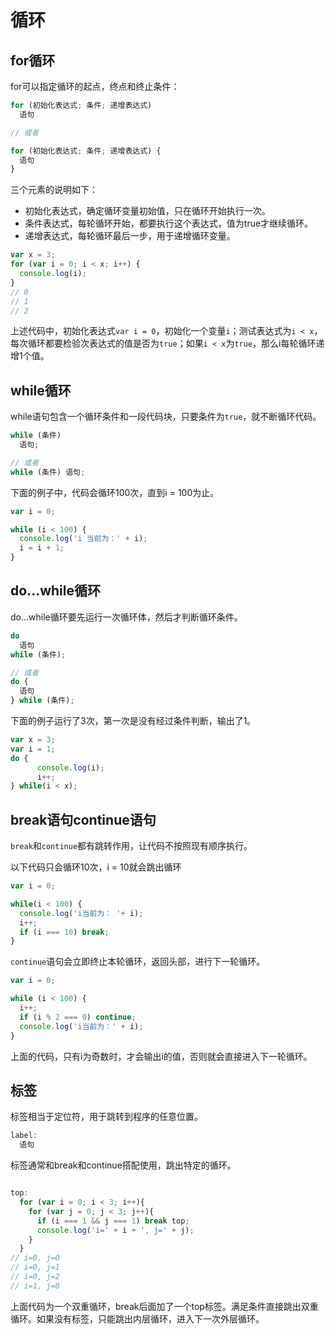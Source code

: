 # 循环

## for循环

for可以指定循环的起点，终点和终止条件：

```js
for (初始化表达式; 条件; 递增表达式)
  语句

// 或者

for (初始化表达式; 条件; 递增表达式) {
  语句
}

```

三个元素的说明如下：

- 初始化表达式，确定循环变量初始值，只在循环开始执行一次。
- 条件表达式，每轮循环开始，都要执行这个表达式，值为true才继续循环。
- 递增表达式，每轮循环最后一步，用于递增循环变量。

```js
var x = 3;
for (var i = 0; i < x; i++) {
  console.log(i);
}
// 0
// 1
// 2
```

上述代码中，初始化表达式`var i = 0`，初始化一个变量`i`；测试表达式为`i < x`，每次循环都要检验次表达式的值是否为`true`；如果`i < x`为`true`，那么i每轮循环递增1个值。

## while循环

while语句包含一个循环条件和一段代码块，只要条件为`true`，就不断循环代码。

```js
while (条件)
  语句;

// 或者
while (条件) 语句;
```

下面的例子中，代码会循环100次，直到i = 100为止。

```js
var i = 0;

while (i < 100) {
  console.log('i 当前为：' + i);
  i = i + 1;
}
```

## do...while循环

do...while循环要先运行一次循环体，然后才判断循环条件。

```js
do
  语句
while (条件);

// 或者
do {
  语句
} while (条件);
```

下面的例子运行了3次，第一次是没有经过条件判断，输出了1。

```js
var x = 3;
var i = 1;
do {
	  console.log(i);
	  i++;
} while(i < x);
```

## break语句continue语句

`break`和`continue`都有跳转作用，让代码不按照现有顺序执行。

以下代码只会循环10次，i = 10就会跳出循环

```js
var i = 0;

while(i < 100) {
  console.log('i当前为： '+ i);
  i++;
  if (i === 10) break;
}
```

`continue`语句会立即终止本轮循环，返回头部，进行下一轮循环。

```js
var i = 0;

while (i < 100) {
  i++;
  if (i % 2 === 0) continue;
  console.log('i当前为：' + i);
}
```

上面的代码，只有i为奇数时，才会输出i的值，否则就会直接进入下一轮循环。

## 标签

标签相当于定位符，用于跳转到程序的任意位置。

```js
label:
  语句
```

标签通常和break和continue搭配使用，跳出特定的循环。

```js

top:
  for (var i = 0; i < 3; i++){
    for (var j = 0; j < 3; j++){
      if (i === 1 && j === 1) break top;
      console.log('i=' + i + ', j=' + j);
    }
  }
// i=0, j=0
// i=0, j=1
// i=0, j=2
// i=1, j=0
```

上面代码为一个双重循环，break后面加了一个top标签。满足条件直接跳出双重循环。如果没有标签，只能跳出内层循环，进入下一次外层循环。

